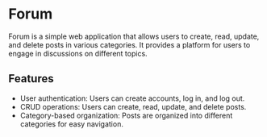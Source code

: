 # Forum

Forum is a simple web application that allows users to create, read, update, and delete posts in various categories. It provides a platform for users to engage in discussions on different topics.

## Features

- User authentication: Users can create accounts, log in, and log out.
- CRUD operations: Users can create, read, update, and delete posts.
- Category-based organization: Posts are organized into different categories for easy navigation.
